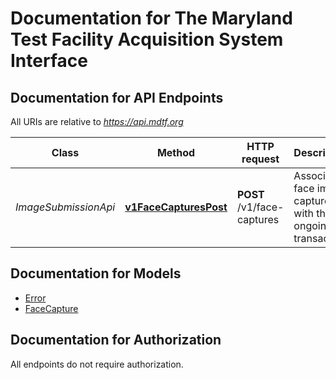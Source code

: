 # Documentation for The Maryland Test Facility Acquisition System Interface

<a name="documentation-for-api-endpoints"></a>
## Documentation for API Endpoints

All URIs are relative to *https://api.mdtf.org*

| Class | Method | HTTP request | Description |
|------------ | ------------- | ------------- | -------------|
| *ImageSubmissionApi* | [**v1FaceCapturesPost**](Apis/ImageSubmissionApi.md#v1facecapturespost) | **POST** /v1/face-captures | Associate a face image capture with the ongoing transaction. |


<a name="documentation-for-models"></a>
## Documentation for Models

 - [Error](Models/Error.md)
 - [FaceCapture](Models/FaceCapture.md)


<a name="documentation-for-authorization"></a>
## Documentation for Authorization

All endpoints do not require authorization.
